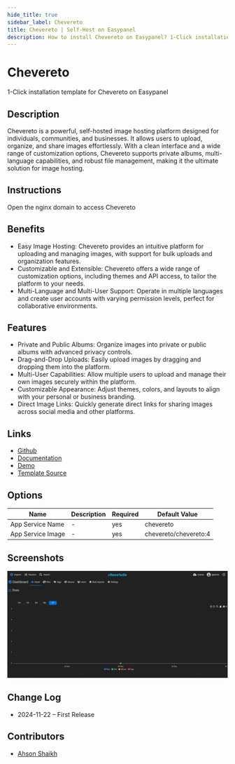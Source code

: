 ```yaml
---
hide_title: true
sidebar_label: Chevereto
title: Chevereto | Self-Host on Easypanel
description: How to install Chevereto on Easypanel? 1-Click installation template for Chevereto on Easypanel
---
```


<!-- generated -->

# Chevereto

1-Click installation template for Chevereto on Easypanel

## Description

Chevereto is a powerful, self-hosted image hosting platform designed for individuals, communities, and businesses. It allows users to upload, organize, and share images effortlessly. With a clean interface and a wide range of customization options, Chevereto supports private albums, multi-language capabilities, and robust file management, making it the ultimate solution for image hosting.

## Instructions

Open the nginx domain to access Chevereto

## Benefits

- Easy Image Hosting: Chevereto provides an intuitive platform for uploading and managing images, with support for bulk uploads and organization features.
- Customizable and Extensible: Chevereto offers a wide range of customization options, including themes and API access, to tailor the platform to your needs.
- Multi-Language and Multi-User Support: Operate in multiple languages and create user accounts with varying permission levels, perfect for collaborative environments.

## Features

- Private and Public Albums: Organize images into private or public albums with advanced privacy controls.
- Drag-and-Drop Uploads: Easily upload images by dragging and dropping them into the platform.
- Multi-User Capabilities: Allow multiple users to upload and manage their own images securely within the platform.
- Customizable Appearance: Adjust themes, colors, and layouts to align with your personal or business branding.
- Direct Image Links: Quickly generate direct links for sharing images across social media and other platforms.

## Links

- [Github](https://github.com/Chevereto/Chevereto-Free)
- [Documentation](https://v3-docs.chevereto.com/)
- [Demo](https://demo.chevereto.com/)
- [Template Source](https://github.com/easypanel-io/templates/tree/main/templates/chevereto)

## Options

Name | Description | Required | Default Value
-|-|-|-
App Service Name | - | yes | chevereto
App Service Image | - | yes | chevereto/chevereto:4

## Screenshots

![Chevereto Screenshot](./assets/screenshot.png)

## Change Log

- 2024-11-22 – First Release

## Contributors

- [Ahson Shaikh](https://github.com/Ahson-Shaikh)
